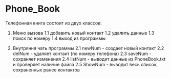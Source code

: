 # Phone_Book
Телефонная книга состоит из двух классов:
1. Меню вызова
   1.1 добавить новый контакт
   1.2 удалить данные
   1.3 поиск по номеру
   1.4 выход из программы
                 
2. Внутряння чать программы
   2.1 newNum - создает новый контакт
   2.2 delNum - удаляет контакт (по номеру телефона)
   2.3 saveNum - сохраняет изменения
   2.4 listNum - выводит данные из PhoneBook.txt и проверяет наличие файла
   2.5 ShowNum - выводит весь список, сохраненных ранее контактов
